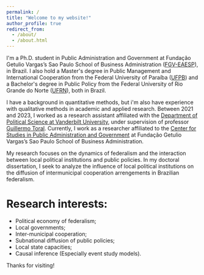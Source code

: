 ```yaml
---
permalink: /
title: "Welcome to my website!"
author_profile: true
redirect_from: 
  - /about/
  - /about.html
---
```


I'm a Ph.D. student in Public Administration and Government at Fundação Getulio Vargas’s Sao Paulo School of Business Administration ([FGV-EAESP](https://eaesp.fgv.br/en)), in Brazil. I also hold a Master's degree in Public Management and International Cooperation from the Federal University of Paraíba ([UFPB](https://www.ccsa.ufpb.br/pgpci/contents/menu/pgpci-1/pgpci-1/english)) and a Bachelor's degree in Public Policy from the Federal University of Rio Grande do Norte ([UFRN](https://cchla.ufrn.br/ipp/gpp/)), both in Brazil. 

I have a background in quantitative methods, but i'm also have experience with qualitative methods in academic and applied research. Between 2021 and 2023, I worked as a research assistant affiliated with the [Department of Political Science at Vanderbilt University](https://as.vanderbilt.edu/political-science/), under supervision of professor [Guillermo Toral](https://www.guillermotoral.com/). Currently, I work as a researcher affiliated to the [Center for Studies in Public Administration and Government](https://eaesp.fgv.br/en/study-centers/center-public-administration-and-government-studies-ceapg) at Fundação Getulio Vargas’s Sao Paulo School of Business Administration.

My research focuses on the dynamics of federalism and the interaction between local political institutions and public policies. In my doctoral dissertation, I seek to analyze the influence of local political institutions on the diffusion of intermunicipal cooperation arrengements in Brazilian federalism.

Research interests: 
======
* Political economy of federalism;
* Local governments;
* Inter-municipal cooperation;
* Subnational diffusion of public policies;
* Local state capacities;
* Causal inference (Especially event study models).


Thanks for visiting!
